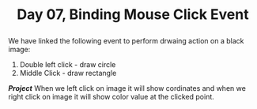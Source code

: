 # <p align = "center">Day 07, Binding Mouse Click Event</p>
We have linked the following event to perform drwaing action on a black image:
1. Double left click - draw circle
2. Middle Click - draw rectangle

***Project***
When we left click on image it will show cordinates and when we right click on image it will show color value at the clicked point.